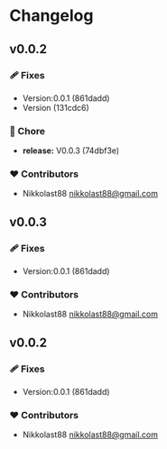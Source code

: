 # Changelog


## v0.0.2


### 🩹 Fixes

  - Version:0.0.1 (861dadd)
  - Version (131cdc6)

### 🏡 Chore

  - **release:** V0.0.3 (74dbf3e)

### ❤️  Contributors

- Nikkolast88 <nikkolast88@gmail.com>

## v0.0.3


### 🩹 Fixes

  - Version:0.0.1 (861dadd)

### ❤️  Contributors

- Nikkolast88 <nikkolast88@gmail.com>

## v0.0.2


### 🩹 Fixes

  - Version:0.0.1 (861dadd)

### ❤️  Contributors

- Nikkolast88 <nikkolast88@gmail.com>

